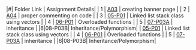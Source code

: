 |#| Folder Link | Assignment Details| 
|   1   | [A03](https://github.com/dmreyescoy03/2143-OOP-ReyesCoy/tree/main/Assignments/A03)         | creating banner page                  |
|   2   | [A04](https://github.com/dmreyescoy03/2143-OOP-ReyesCoy/tree/main/Assignments/A04)         | proper commenting on code             |
|   3   | [05-P01](https://github.com/dmreyescoy03/2143-OOP-ReyesCoy/tree/main/Assignments/05-P01)   | Linked list stack class using vectors |
|   4   | [06-P01](https://github.com/dmreyescoy03/2143-OOP-ReyesCoy/tree/main/Assignments/06-P02)   | Overloaded functions                  |
|   5   | [07-P03A](https://github.com/dmreyescoy03/2143-OOP-ReyesCoy/tree/main/Assignments/07-P03A) | inheritance                           |
|6|08-P03B| Inheritance/Polymorphism|
  | [05-P01](https://github.com/dmreyescoy03/2143-OOP-ReyesCoy/tree/main/Assignments/05-P01)   | Linked list stack class using vectors |
|   4   | [06-P01](https://github.com/dmreyescoy03/2143-OOP-ReyesCoy/tree/main/Assignments/06-P02)   | Overloaded functions                  |
|   5   | [07-P03A](https://github.com/dmreyescoy03/2143-OOP-ReyesCoy/tree/main/Assignments/07-P03A) | inheritance                           |
|6|08-P03B| Inheritance/Polymorphism|
